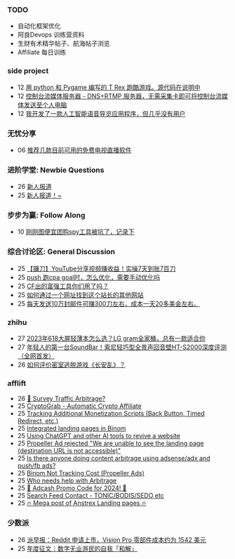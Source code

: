 ### TODO
-  自动化框架优化
-  阿良Devops 训练营资料
-  生财有术精华帖子、航海帖子浏览
-  Affiliate 每日训练

### side project
<!-- sideproject:START -->
-  12 [用 python 和 Pygame 编写的 T Rex 跑酷游戏。源代码在说明中](https://www.youtube.com/watch?v=pZySIXSelCA)
-  12 [控制台流媒体服务器 - DNS+RTMP 服务器，无需采集卡即可将控制台流媒体发送至个人电脑](https://github.com/Aioros/console-streaming-server)
-  12 [我开发了一款人工智能语音导览应用程序，但几乎没有用户](https://www.reddit.com/r/SideProject/comments/18gpp0e/ive_built_an_ai_audio_tour_app_but_have_almost_no/)<!-- sideproject:END -->


### 无忧分享
<!-- ruyo:START -->
-  06 [推荐几款目前可用的免费电视直播软件](https://51.ruyo.net/18608.html)<!-- ruyo:END -->

### 进阶学堂: Newbie Questions
<!-- advertcn1:START -->
-  26 [新人报道](https://www.advertcn.com/thread-114109-1-1.html)
-  25 [新人报道！~](https://www.advertcn.com/thread-114105-1-1.html)<!-- advertcn1:END -->

### 步步为赢: Follow Along
<!-- advertcn2:START -->
-  10 [刚刚图便宜团购spy工具被坑了，记录下](https://www.advertcn.com/thread-113954-1-1.html)<!-- advertcn2:END -->

### 综合讨论区: General Discussion
<!-- advertcn3:START -->
-  25 [【镰刀】YouTube分享视频赚收益！实操7天到账7百刀](https://www.advertcn.com/thread-114104-1-1.html)
-  25 [push 跑cpa goal时，怎么优化，需要手动优化吗](https://www.advertcn.com/thread-114102-1-1.html)
-  25 [CF出的富强工具你们用了吗？](https://www.advertcn.com/thread-114101-1-1.html)
-  25 [如何通过一个网址找到这个站长的其他网站](https://www.advertcn.com/thread-114100-1-1.html)
-  25 [每天发送10万封邮件可赚300刀左右，成本一天20多美金左右。](https://www.advertcn.com/thread-114099-1-1.html)<!-- advertcn3:END -->


### zhihu
<!-- zhihu:START -->
-  27 [2023年618大屏轻薄本怎么选？LG gram全家桶，总有一款适合你](http://zhuanlan.zhihu.com/p/632641888?utm_campaign=rss&utm_medium=rss&utm_source=rss&utm_content=title)
-  27 [年轻人的第一台SoundBar！索尼轻巧型全景声回音壁HT-S2000深度评测（全网首发）](http://zhuanlan.zhihu.com/p/630990296?utm_campaign=rss&utm_medium=rss&utm_source=rss&utm_content=title)
-  26 [如何评价密室逃脱游戏《长安乱》？](http://www.zhihu.com/question/563950552/answer/3045961312?utm_campaign=rss&utm_medium=rss&utm_source=rss&utm_content=title)<!-- zhihu:END -->

### afflift
<!-- afflift:START -->
-  26 [🚦 Survey Traffic Arbitrage?](https://afflift.com/f/threads/%F0%9F%9A%A6-survey-traffic-arbitrage.12508/)
-  25 [CryptoGrab - Automatic Crypto Affiliate](https://afflift.com/f/threads/cryptograb-automatic-crypto-affiliate.11746/)
-  25 [Tracking Additional Monetization Scripts &lpar;Back Button, Timed Redirect, etc.&rpar;](https://afflift.com/f/threads/tracking-additional-monetization-scripts-back-button-timed-redirect-etc.5121/)
-  25 [Integrated landing pages in Binom](https://afflift.com/f/threads/integrated-landing-pages-in-binom.12702/)
-  25 [Using ChatGPT and other AI tools to revive a website](https://afflift.com/f/threads/using-chatgpt-and-other-ai-tools-to-revive-a-website.12532/)
-  25 [Propeller Ad rejected &quot;We are unable to see the landing page &lpar;destination URL is not accessible&rpar;&quot;](https://afflift.com/f/threads/propeller-ad-rejected-we-are-unable-to-see-the-landing-page-destination-url-is-not-accessible.12699/)
-  25 [Is there anyone doing content arbitrage using adsense/adx and push/fb ads?](https://afflift.com/f/threads/is-there-anyone-doing-content-arbitrage-using-adsense-adx-and-push-fb-ads.11927/)
-  25 [Binom Not Tracking Cost &lpar;Propeller Ads&rpar;](https://afflift.com/f/threads/binom-not-tracking-cost-propeller-ads.12701/)
-  25 [Who needs help with Arbitrage](https://afflift.com/f/threads/who-needs-help-with-arbitrage.10119/)
-  25 [💸 Adcash Promo Code for 2024! 💸](https://afflift.com/f/threads/%F0%9F%92%B8-adcash-promo-code-for-2024-%F0%9F%92%B8.12459/)
-  25 [Search Feed Contact - TONIC/BODIS/SEDO etc](https://afflift.com/f/threads/search-feed-contact-tonic-bodis-sedo-etc.12700/)
-  25 [🔥 Mega post of Anstrex Landing pages 🔥](https://afflift.com/f/threads/%F0%9F%94%A5-mega-post-of-anstrex-landing-pages-%F0%9F%94%A5.6125/)<!-- afflift:END -->

### 少数派
<!-- sspai:START -->
-  26 [派早报：Reddit 申请上市，Vision Pro 零部件成本约为 1542 美元](https://sspai.com/post/86668)
-  25 [年度征文｜数字无业游民的自我「和解」](https://sspai.com/post/86421)<!-- sspai:END -->

